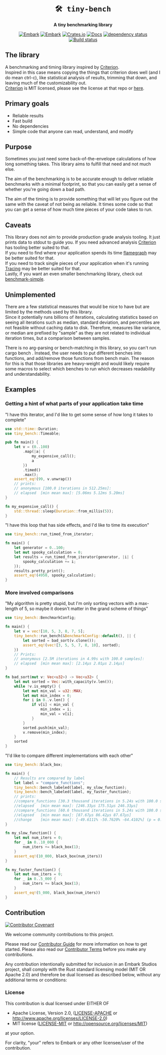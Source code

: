 <!-- Allow this file to not have a first line heading -->
<!-- markdownlint-disable-file MD041 no-emphasis-as-heading -->

<!-- inline html -->
<!-- markdownlint-disable-file MD033 -->

<div align="center">

# `🛠 tiny-bench`

**A tiny benchmarking library**

[![Embark](https://img.shields.io/badge/embark-open%20source-blueviolet.svg)](https://embark.dev)
[![Embark](https://img.shields.io/badge/discord-ark-%237289da.svg?logo=discord)](https://discord.gg/dAuKfZS)
[![Crates.io](https://img.shields.io/crates/v/tiny-bench.svg)](https://crates.io/crates/tiny-bench)
[![Docs](https://docs.rs/tiny-bench/badge.svg)](https://docs.rs/tiny-bench)
[![dependency status](https://deps.rs/repo/github/EmbarkStudios/tiny-bench/status.svg)](https://deps.rs/repo/github/EmbarkStudios/tiny-bench)
[![Build status](https://github.com/EmbarkStudios/tiny-bench/workflows/CI/badge.svg)](https://github.com/EmbarkStudios/tiny-bench/actions)
</div>

## The library

A benchmarking and timing library inspired by [Criterion](https://github.com/bheisler/criterion.rs).  
Inspired in this case means copying the things that criterion does well (and I do mean ctrl-c), like
statistical analysis of results, trimming that down, and leaving much of the customizability out.  
[Criterion](https://github.com/bheisler/criterion.rs) is MIT licensed, please see the license at that repo or
[here](tiny-bench/src/benching/criterion/CRITERION-LICENSE-MIT).

## Primary goals

* Reliable results
* Fast build
* No dependencies
* Simple code that anyone can read, understand, and modify

## Purpose

Sometimes you just need some back-of-the-envelope calculations of how long something takes.
This library aims to fulfill that need and not much else.

The aim of the benchmarking is to be accurate enough to deliver reliable benchmarks with a minimal footprint,
so that you can easily get a sense of whether you're going down a bad path.

The aim of the timing is to provide something that will let you figure out the same with
the caveat of not being as reliable. It times some code so that you can get a sense of
how much time pieces of your code takes to run.

## Caveats

This library does not aim to provide production grade analysis tooling. It just prints data to stdout to guide you.
If you need advanced analysis [Criterion](https://github.com/bheisler/criterion.rs) has tooling better suited to that.  
If you need to find where your application spends its time [flamegraph](https://github.com/flamegraph-rs/flamegraph)
may be better suited for that.  
If you need to track single pieces of your application when it's running [Tracing](https://github.com/tokio-rs/tracing)
may be better suited for that.  
Lastly, if you want an even smaller benchmarking library, check
out [benchmark-simple](https://github.com/jedisct1/rust-benchmark-simple).

## Unimplemented

There are a few statistical measures that would be nice to have but are limited by the methods used by this library.  
Since it potentially runs billions of iterations, calculating statistics based on seeing all iterations such as median,
standard deviation, and percentiles are not feasible without caching data to disk.
Therefore, measures like variance, or median are prefixed by "sample" as they are not related to individual iteration times, 
but a comparison between samples.

There is no arg-parsing or bench-matching in this library, so you can't run cargo bench <test-matcher>.
Instead, the user needs to put different benches into functions, and add/remove those functions from bench main.
The reason for this is that those libraries are heavy-weight and would likely require some macros to
select which benches to run which decreases readability and understandability.

## Examples

### Getting a hint of what parts of your application take time

"I have this iterator, and I'd like to get some sense of how long it takes to complete"

```Rust
use std::time::Duration;
use tiny_bench::Timeable;

pub fn main() {
    let v = (0..100)
        .map(|a| {
            my_expensive_call();
            a
        })
        .timed()
        .max();
    assert_eq!(99, v.unwrap())
    // prints:
    // anonymous [100.0 iterations in 512.25ms]:
    // elapsed	[min mean max]:	[5.06ms 5.12ms 5.20ms]
}

fn my_expensive_call() {
    std::thread::sleep(Duration::from_millis(5));
}
```

"I have this loop that has side effects, and I'd like to time its execution"

```Rust
use tiny_bench::run_timed_from_iterator;

fn main() {
    let generator = 0..100;
    let mut spooky_calculation = 0;
    let results = run_timed_from_iterator(generator, |i| {
        spooky_calculation += i;
    });
    results.pretty_print();
    assert_eq!(4950, spooky_calculation);
}
```

### More involved comparisons

"My algorithm is pretty stupid, but I'm only sorting vectors with a max-length of 5, so maybe it doesn't matter
in the grand scheme of things"

```Rust
use tiny_bench::BenchmarkConfig;

fn main() {
    let v = vec![10, 5, 3, 8, 7, 5];
    tiny_bench::run_bench(&BenchmarkConfig::default(), || {
        let sorted = bad_sort(v.clone());
        assert_eq!(vec![3, 5, 5, 7, 8, 10], sorted);
    })
    // Prints:
    // anonymous [2.5M iterations in 4.99s with 100.0 samples]:
    // elapsed	[min mean max]:	[2.14µs 2.01µs 2.14µs]
}

fn bad_sort(mut v: Vec<u32>) -> Vec<u32> {
    let mut sorted = Vec::with_capacity(v.len());
    while !v.is_empty() {
        let mut min_val = u32::MAX;
        let mut min_index = 0;
        for i in 0..v.len() {
            if v[i] < min_val {
                min_index = i;
                min_val = v[i];
            }
        }
        sorted.push(min_val);
        v.remove(min_index);
    }
    sorted
}
```

"I'd like to compare different implementations with each other"

```Rust
use tiny_bench::black_box;

fn main() {
    // Results are compared by label
    let label = "compare_functions";
    tiny_bench::bench_labeled(label, my_slow_function);
    tiny_bench::bench_labeled(label, my_faster_function);
    // prints:
    //compare_functions [30.3 thousand iterations in 5.24s with 100.0 samples]:
    //elapsed	[min mean max]:	[246.33µs 175.51µs 246.33µs]
    //compare_functions [60.6 thousand iterations in 5.24s with 100.0 samples]:
    //elapsed	[min mean max]:	[87.67µs 86.42µs 87.67µs]
    //change	[min mean max]:	[-49.6111% -50.7620% -64.4102%] (p = 0.00)
}

fn my_slow_function() {
    let mut num_iters = 0;
    for _ in 0..10_000 {
        num_iters += black_box(1);
    }
    assert_eq!(10_000, black_box(num_iters))
}

fn my_faster_function() {
    let mut num_iters = 0;
    for _ in 0..5_000 {
        num_iters += black_box(1);
    }
    assert_eq!(5_000, black_box(num_iters))
}

```

## Contribution

[![Contributor Covenant](https://img.shields.io/badge/contributor%20covenant-v1.4-ff69b4.svg)](CODE_OF_CONDUCT.md)

We welcome community contributions to this project.

Please read our [Contributor Guide](CONTRIBUTING.md) for more information on how to get started.
Please also read our [Contributor Terms](CONTRIBUTING.md#contributor-terms) before you make any contributions.

Any contribution intentionally submitted for inclusion in an Embark Studios project, shall comply with the Rust standard
licensing model (MIT OR Apache 2.0) and therefore be dual licensed as described below, without any additional terms or
conditions:

### License

This contribution is dual licensed under EITHER OF

* Apache License, Version 2.0, ([LICENSE-APACHE](LICENSE-APACHE) or <http://www.apache.org/licenses/LICENSE-2.0>)
* MIT license ([LICENSE-MIT](LICENSE-MIT) or <http://opensource.org/licenses/MIT>)

at your option.

For clarity, "your" refers to Embark or any other licensee/user of the contribution.
